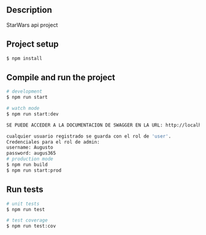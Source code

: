 ## Description

StarWars api project

## Project setup

```bash
$ npm install
```

## Compile and run the project

```bash
# development
$ npm run start

# watch mode
$ npm run start:dev

SE PUEDE ACCEDER A LA DOCUMENTACION DE SWAGGER EN LA URL: http://localhost:3000/api/v1/swagger

cualquier usuario registrado se guarda con el rol de 'user'.
Credenciales para el rol de admin:
username: Augusto
password: augus365
# production mode
$ npm run build
$ npm run start:prod
```

## Run tests

```bash
# unit tests
$ npm run test

# test coverage
$ npm run test:cov
```
